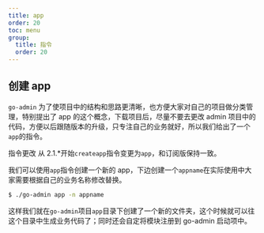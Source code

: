 ```yaml
---
title: app
order: 20
toc: menu
group:
  title: 指令
  order: 20
---
```


## 创建 app

`go-admin` 为了使项目中的结构和思路更清晰，也方便大家对自己的项目做分类管理，特别提出了 app 的这个概念，下载项目后，尽量不要去更改 admin 项目中的代码，方便以后跟随版本的升级，只专注自己的业务就好，所以我们给出了一个`app`的指令。

<Alert type="warning"> 指令更改
从 2.1.\*开始`createapp`指令变更为`app`，和订阅版保持一致。
</Alert>

我们可以使用`app`指令创建一个新的 app，下边创建一个`appname`在实际使用中大家需要根据自己的业务名称修改替换。

```sh
$ ./go-admin app -n appname
```

这样我们就在`go-admin`项目`app`目录下创建了一个新的文件夹，这个时候就可以往这个目录中生成业务代码了；同时还会自定将模块注册到 go-admin 启动项中。

